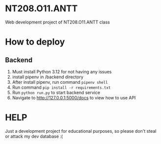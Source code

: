 # NT208.O11.ANTT
Web development project of NT208.O11.ANTT class

# How to deploy
## Backend
1. Must install Python 3.12 for not having any issues
2. install pipenv in /backend directory
3. After install pipenv, run command `pipenv shell` 
4. Run command `pip install -r requirements.txt`
5. Run `python run.py` to start backend service
6. Navigate to http://127.0.0.1:5000/docs to view how to use API

# HELP
Just a development project for educational purposes, so please don't steal or attack my dev database :(
